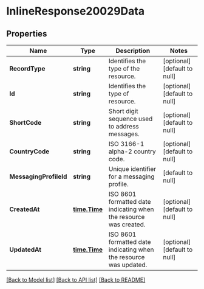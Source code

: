 # InlineResponse20029Data

## Properties
Name | Type | Description | Notes
------------ | ------------- | ------------- | -------------
**RecordType** | **string** | Identifies the type of the resource. | [optional] [default to null]
**Id** | **string** | Identifies the type of resource. | [optional] [default to null]
**ShortCode** | **string** | Short digit sequence used to address messages. | [optional] [default to null]
**CountryCode** | **string** | ISO 3166-1 alpha-2 country code. | [optional] [default to null]
**MessagingProfileId** | **string** | Unique identifier for a messaging profile. | [default to null]
**CreatedAt** | [**time.Time**](time.Time.md) | ISO 8601 formatted date indicating when the resource was created. | [optional] [default to null]
**UpdatedAt** | [**time.Time**](time.Time.md) | ISO 8601 formatted date indicating when the resource was updated. | [optional] [default to null]

[[Back to Model list]](../README.md#documentation-for-models) [[Back to API list]](../README.md#documentation-for-api-endpoints) [[Back to README]](../README.md)

